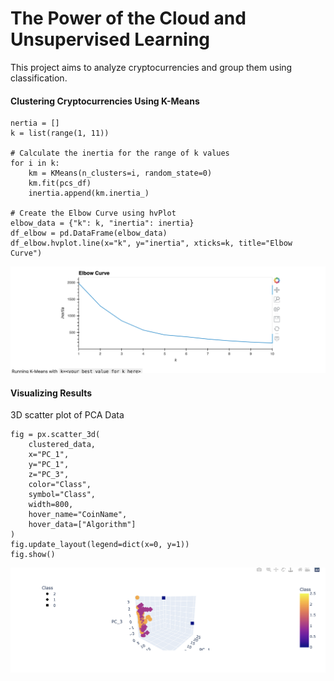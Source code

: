 # The Power of the Cloud and Unsupervised Learning

This project aims to analyze cryptocurrencies and group them using classification. 

#### Clustering Cryptocurrencies Using K-Means

```{python}
nertia = []
k = list(range(1, 11))

# Calculate the inertia for the range of k values
for i in k:
    km = KMeans(n_clusters=i, random_state=0)
    km.fit(pcs_df)
    inertia.append(km.inertia_)

# Create the Elbow Curve using hvPlot
elbow_data = {"k": k, "inertia": inertia}
df_elbow = pd.DataFrame(elbow_data)
df_elbow.hvplot.line(x="k", y="inertia", xticks=k, title="Elbow Curve")

```
![](./Images/1.png)

#### Visualizing Results

3D scatter plot of PCA Data

```{python}
fig = px.scatter_3d(
    clustered_data,
    x="PC_1",
    y="PC_1",
    z="PC_3",
    color="Class",
    symbol="Class",
    width=800,
    hover_name="CoinName",
    hover_data=["Algorithm"]
)
fig.update_layout(legend=dict(x=0, y=1))
fig.show()
```
![](./Images/2.png)

